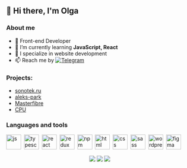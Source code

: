 
## 👋 Hi there, I'm Olga

### About me
- 🌱 Front-end Developer
- 👀 I’m currently learning **JavaScript, React**
- 📝 I specialize in website development
- 📫 Reach me by <a href="https://t.me/OVKZr"><img src="https://img.shields.io/badge/Telegram-blue?style=for-the-badge&logo=telegram&logoColor=white" alt="Telegram"/></a>
### Projects:
- [sonotek.ru](https://sonotek.ru/)
- [aleks-park](https://degorov.ru/aleks-park/)
- [Masterfibre](https://masterfibre-beta.ru/)
- [CPU](https://degorov.ru/cpu/)



### Languages and tools

<img src="https://cdn.jsdelivr.net/gh/devicons/devicon/icons/javascript/javascript-original.svg" title="js" width="40" height="40"/>&nbsp;
<img src="https://cdn.jsdelivr.net/gh/devicons/devicon/icons/typescript/typescript-original.svg" title="typescript" width="40" height="40"/>&nbsp;
<img src="https://cdn.jsdelivr.net/gh/devicons/devicon/icons/react/react-original-wordmark.svg" title="react" width="40" height="40"/>&nbsp;
<img src="https://cdn.jsdelivr.net/gh/devicons/devicon/icons/redux/redux-original.svg" title="redux" width="40" height="40"/>&nbsp;
<img src="https://cdn.jsdelivr.net/gh/devicons/devicon/icons/npm/npm-original-wordmark.svg" title="npm" width="40" height="40"/>&nbsp;
<img src="https://cdn.jsdelivr.net/gh/devicons/devicon/icons/html5/html5-original-wordmark.svg" title="html" width="40" height="40"/>&nbsp;
<img src="https://cdn.jsdelivr.net/gh/devicons/devicon/icons/css3/css3-original-wordmark.svg" title="css" width="40" height="40"/>&nbsp;
<img src="https://cdn.jsdelivr.net/gh/devicons/devicon/icons/sass/sass-original.svg" title="sass" width="40" height="40"/>&nbsp;
<img src="https://cdn.jsdelivr.net/gh/devicons/devicon/icons/wordpress/wordpress-plain.svg" title="wordpress" width="40" height="40"/>&nbsp;
<img src="https://cdn.jsdelivr.net/gh/devicons/devicon/icons/figma/figma-original.svg" title="figma" width="40" height="40"/>&nbsp;


<div id="stat" align="center">
	<img src="https://github-profile-summary-cards.vercel.app/api/cards/profile-details?username=OVdev116&theme=github_dark"/>
	<img src="https://github-profile-summary-cards.vercel.app/api/cards/most-commit-language?username=OVdev116&theme=github_dark"/>
	<img src="https://github-profile-summary-cards.vercel.app/api/cards/stats?username=OVdev116&theme=github_dark"/>
</div>
